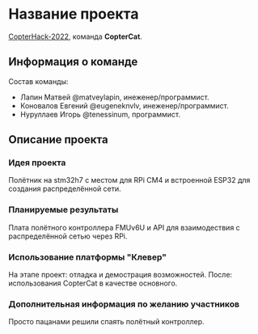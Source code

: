 # Название проекта

[CopterHack-2022](copterhack2022.md), команда **CopterCat**.

## Информация о команде

Состав команды:
* Лапин Матвей @matveylapin, инеженер/программист.
* Коновалов Евгений @eugeneknvlv, инеженер/программист.
* Нуруллаев Игорь @tenessinum, программист.

## Описание проекта

### Идея проекта

Полётник на stm32h7 с местом для RPi CM4 и встроенной ESP32 для создания распределённой сети.

### Планируемые результаты

Плата полётного контроллера FMUv6U и API для взаимодествия с распределённой сетью через RPi.

### Использование платформы "Клевер"

На этапе проект: отладка и демострация возможностей. После: использования CopterCat в качестве основного.

### Дополнительная информация по желанию участников

Просто пацанами решили спаять полётный контроллер.
